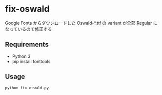 # fix-oswald

Google Fonts からダウンロードした Oswald-*.ttf の variant が全部 Regular になっているので修正する

## Requirements

- Python 3
- pip install fonttools

## Usage

```
python fix-oswald.py
```
